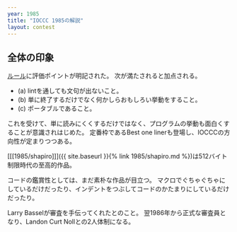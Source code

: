 ```yaml
---
year: 1985
title: "IOCCC 1985の解説"
layout: contest
---
```

## 全体の印象

[ルール](https://www.ioccc.org/1985/rules)に評価ポイントが明記された。
次が満たされると加点される。

* (a) lintを通しても文句が出ないこと。
* (b) 単に終了するだけでなく何かしらおもしろい挙動をすること。
* (c) ポータブルであること。

これを受けて、単に読みにくくするだけではなく、プログラムの挙動も面白くすることが意識されはじめた。
定番枠であるBest one linerも登場し、IOCCCの方向性が定まりつつある。

[[[1985/shapiro]]]({{ site.baseurl }}{% link 1985/shapiro.md %})は512バイト制限時代の至高的作品。

コードの鑑賞性としては、まだ素朴な作品が目立つ。
マクロでぐちゃぐちゃにしているだけだったり、インデントをつぶしてコードのかたまりにしているだけだったり。

Larry Basselが審査を手伝ってくれたとのこと。
翌1986年から正式な審査員となり、Landon Curt Nollとの2人体制になる。
